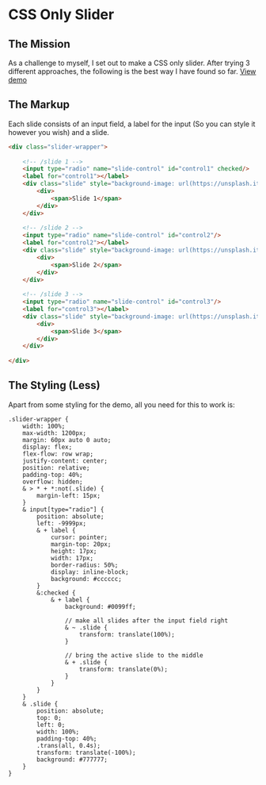# CSS Only Slider

## The Mission

As a challenge to myself, I set out to make a CSS only slider. After trying 3 different approaches, the following is the best way I have found so far. [View demo](http://joshuasanger.ca/libraries/css-only-slider)

## The Markup

Each slide consists of an input field, a label for the input (So you can style it however you wish) and a slide. 

```html
<div class="slider-wrapper">
    
    <!-- /slide 1 -->
    <input type="radio" name="slide-control" id="control1" checked/>
    <label for="control1"></label>
    <div class="slide" style="background-image: url(https://unsplash.it/1200/600/?image=1062)">
        <div>
            <span>Slide 1</span>
        </div>
    </div>
    
    <!-- /slide 2 -->
    <input type="radio" name="slide-control" id="control2"/>
    <label for="control2"></label>
    <div class="slide" style="background-image: url(https://unsplash.it/1200/600/?image=876)">
        <div>
            <span>Slide 2</span>
        </div>
    </div>
    
    <!-- /slide 3 -->
    <input type="radio" name="slide-control" id="control3"/>
    <label for="control3"></label>
    <div class="slide" style="background-image: url(https://unsplash.it/1200/600/?image=957)">
        <div>
            <span>Slide 3</span>
        </div>
    </div>
    
</div>

```

## The Styling (Less)
Apart from some styling for the demo, all you need for this to work is:
```less
.slider-wrapper {
    width: 100%;
    max-width: 1200px;
    margin: 60px auto 0 auto;
    display: flex;
    flex-flow: row wrap;
    justify-content: center;
    position: relative;
    padding-top: 40%;
    overflow: hidden;
    & > * + *:not(.slide) {
        margin-left: 15px;
    }
    & input[type="radio"] {
        position: absolute;
        left: -9999px;
        & + label {
            cursor: pointer;
            margin-top: 20px;
            height: 17px;
            width: 17px;
            border-radius: 50%;
            display: inline-block;
            background: #cccccc;
        }
        &:checked {
            & + label {
                background: #0099ff;
                
                // make all slides after the input field right
                & ~ .slide {
                    transform: translate(100%);
                }
                
                // bring the active slide to the middle
                & + .slide {
                    transform: translate(0%);
                }
            }
        }
    }
    & .slide {
        position: absolute;
        top: 0;
        left: 0;
        width: 100%;
        padding-top: 40%;
        .trans(all, 0.4s);
        transform: translate(-100%);    
        background: #777777;
    }
}
```
